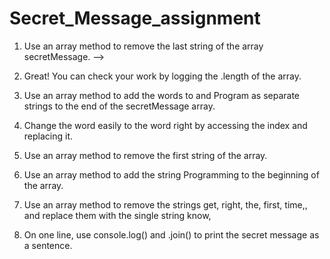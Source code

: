 # Secret_Message_assignment

1. Use an array method to remove the last string of the array secretMessage. -->

2. Great! You can check your work by logging the .length of the array.
3. Use an array method to add the words to and Program as separate strings to the end of the secretMessage array.
4. Change the word easily to the word right by accessing the index and replacing it.
5. Use an array method to remove the first string of the array.
6. Use an array method to add the string Programming to the beginning of the array.
7. Use an array method to remove the strings get, right, the, first, time,, and replace them with the single string know,
8. On one line, use console.log() and .join() to print the secret message as a sentence.
